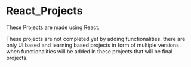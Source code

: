 # React_Projects
These Projects are made using React.


These projects are not completed yet by adding functionalities. there are  only UI based and learning based projects in form of  multiple versions .
when functionalities will be added in these projects that will be final projects.
